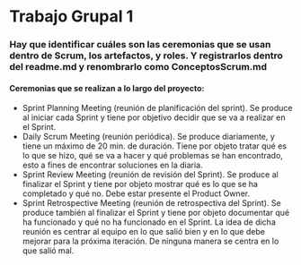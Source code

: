 # Trabajo Grupal 1

### Hay que identificar cuáles son las ceremonias que se usan dentro de Scrum, los artefactos, y roles. Y registrarlos dentro del readme.md y renombrarlo como ConceptosScrum.md

#### Ceremonias que se realizan a lo largo del proyecto:

- Sprint Planning Meeting (reunión de planificación del sprint). Se produce al iniciar cada
Sprint y tiene por objetivo decidir que se va a realizar en el Sprint.
- Daily Scrum Meeting (reunión periódica). Se produce diariamente, y tiene un máximo de
20 min. de duración. Tiene por objeto tratar qué es lo que se hizo, qué se va a hacer y
qué problemas se han encontrado, esto a fines de encontrar soluciones en la diaria.
- Sprint Review Meeting (reunión de revisión del Sprint). Se produce al finalizar el Sprint y
tiene por objeto mostrar qué es lo que se ha completado y qué no. Debe estar presente el
Product Owner.
- Sprint Retrospective Meeting (reunión de retrospectiva del Sprint). Se produce también al
finalizar el Sprint y tiene por objeto documentar qué ha funcionado y qué no ha funcionado
en el Sprint. La idea de dicha reunión es centrar al equipo en lo que salió bien y en lo que
debe mejorar para la próxima iteración. De ninguna manera se centra en lo que salió mal.
